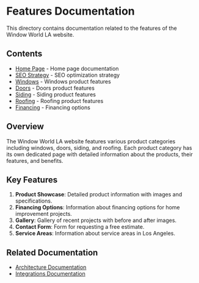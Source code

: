 # Features Documentation

This directory contains documentation related to the features of the Window World LA website.

## Contents

- [Home Page](./home-page.md) - Home page documentation
- [SEO Strategy](./seo-strategy.md) - SEO optimization strategy
- [Windows](./windows.md) - Windows product features
- [Doors](./doors.md) - Doors product features
- [Siding](./siding.md) - Siding product features
- [Roofing](./roofing.md) - Roofing product features
- [Financing](./financing.md) - Financing options

## Overview

The Window World LA website features various product categories including windows, doors, siding, and roofing. Each product category has its own dedicated page with detailed information about the products, their features, and benefits.

## Key Features

1. **Product Showcase**: Detailed product information with images and specifications.
2. **Financing Options**: Information about financing options for home improvement projects.
3. **Gallery**: Gallery of recent projects with before and after images.
4. **Contact Form**: Form for requesting a free estimate.
5. **Service Areas**: Information about service areas in Los Angeles.

## Related Documentation

- [Architecture Documentation](../architecture/index.md)
- [Integrations Documentation](../integrations/index.md)
